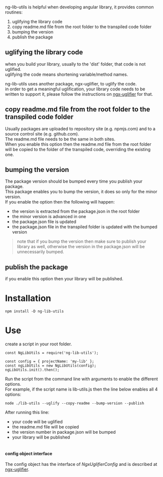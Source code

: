 ng-lib-utils is helpful when developing angular library, it provides common routines:
1. uglifying the library code
2. copy readme.md file from the root folder to the transpiled code folder
3. bumping the version
4. publish the package

## uglifying the library code
when you build your library, usually to the 'dist' folder, that code is not uglified.<br/>
uglifying the code means shortening variable/method names.<br/>

ng-lib-utils uses another package, ngx-uglifier, to uglify the code.<br/>
in order to get a meaningful uglification, your library code needs to be written to support it, please follow the
instructions on [ngx-uglifier](https://www.npmjs.com/package/ngx-uglifier) for that.

## copy readme.md file from the root folder to the transpiled code folder
Usually packages are uploaded to repository site (e.g. npmjs.com) and to a source control
site (e.g. github.com).<br/>
The readme.md file needs to be the same in both sites.<br/>
When you enable this option then the readme.md file from the root folder will be copied to
the folder of the transpiled code, overriding the existing one.

## bumping the version
The package version should be bumped every time you publish your package.<br/>
This package enables you to bump the version, it does so only for the minor version.<br/>
If you enable the option then the following will happen:
* the version is extracted from the package.json in the root folder
* the minor version is advanced in one
* the package.json file is updated
* the package.json file in the transpiled folder is updated with the bumped version

> note that if you bump the version then make sure to publish your library as well, otherwise the
> version in the package.json will be unnecessarily bumped.

## publish the package
if you enable this option then your library will be published.


# Installation

```angular2html
npm install -D ng-lib-utils
```

# Use

create a script in your root folder.<br/>

```angular2html
const NgLibUtils = require('ng-lib-utils');

const config = { projectName: 'my-lib' };
const ngLibUtils = new NgLibUtils(config);
ngLibUtils.init().then();
```

Run the script from the command line with arguments to enable the different options.<br/>
For example, if the script name is lib-utils.js then the line below enables all 4 options:

```angular2html
node ./lib-utils --uglify --copy-readme --bump-version --publish
```

After running this line:
* your code will be uglified
* the readme.md file will be copied
* the version number in package.json will be bumped
* your library will be published
  <br/><br/>

#### config object interface
The config object has the interface of *NgxUglifierConfig* and is described at [ngx-uglifier](https://www.npmjs.com/package/ngx-uglifier).




